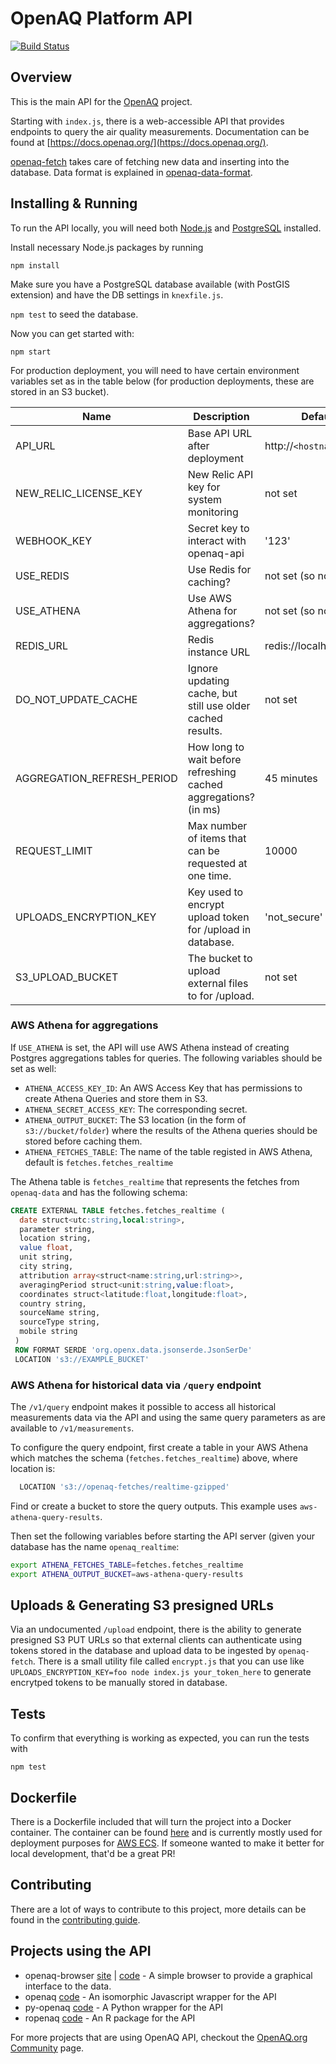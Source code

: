 # OpenAQ Platform API
[![Build Status](https://travis-ci.org/openaq/openaq-api.svg?branch=master)](https://travis-ci.org/openaq/openaq-api)

## Overview
This is the main API for the [OpenAQ](https://openaq.org) project.

Starting with `index.js`, there is a web-accessible API that provides endpoints to query the air quality measurements. Documentation can be found at [https://docs.openaq.org/](https://docs.openaq.org/).

[openaq-fetch](https://github.com/openaq/openaq-fetch) takes care of fetching new data and inserting into the database. Data format is explained in [openaq-data-format](https://github.com/openaq/openaq-data-format).

## Installing & Running
To run the API locally, you will need both [Node.js](https://nodejs.org) and [PostgreSQL](http://www.postgresql.org/) installed.

Install necessary Node.js packages by running

`npm install`

Make sure you have a PostgreSQL database available (with PostGIS extension) and have the DB settings in `knexfile.js`.

`npm test` to seed the database.

Now you can get started with:

`npm start`

For production deployment, you will need to have certain environment variables set as in the table below (for production deployments, these are stored in an S3 bucket).

| Name | Description | Default |
|---|---|---|
| API_URL | Base API URL after deployment | http://`<hostname>`:3004 |
| NEW_RELIC_LICENSE_KEY | New Relic API key for system monitoring | not set |
| WEBHOOK_KEY | Secret key to interact with openaq-api | '123' |
| USE_REDIS | Use Redis for caching? | not set (so not used) |
| USE_ATHENA | Use AWS Athena for aggregations? | not set (so not used) |
| REDIS_URL | Redis instance URL | redis://localhost:6379 |
| DO_NOT_UPDATE_CACHE | Ignore updating cache, but still use older cached results. | not set |
| AGGREGATION_REFRESH_PERIOD | How long to wait before refreshing cached aggregations? (in ms) | 45 minutes |
| REQUEST_LIMIT | Max number of items that can be requested at one time. | 10000 |
| UPLOADS_ENCRYPTION_KEY | Key used to encrypt upload token for /upload in database. | 'not_secure' |
| S3_UPLOAD_BUCKET | The bucket to upload external files to for /upload. | not set |

### AWS Athena for aggregations

If `USE_ATHENA` is set, the API will use AWS Athena instead of creating Postgres aggregations tables for queries. The following variables should be set as well:
- `ATHENA_ACCESS_KEY_ID`: An AWS Access Key that has permissions to create Athena Queries and store them in S3.
- `ATHENA_SECRET_ACCESS_KEY`: The corresponding secret.
- `ATHENA_OUTPUT_BUCKET`: The S3 location (in the form of `s3://bucket/folder`) where the results of the Athena queries should be stored before caching them.
- `ATHENA_FETCHES_TABLE`: The name of the table registed in AWS Athena, default is `fetches.fetches_realtime`

The Athena table is `fetches_realtime` that represents the fetches from `openaq-data` and has the following schema:

```sql
CREATE EXTERNAL TABLE fetches.fetches_realtime (
  date struct<utc:string,local:string>,
  parameter string,
  location string,
  value float,
  unit string,
  city string,
  attribution array<struct<name:string,url:string>>,
  averagingPeriod struct<unit:string,value:float>,
  coordinates struct<latitude:float,longitude:float>,
  country string,
  sourceName string,
  sourceType string,
  mobile string
 )
 ROW FORMAT SERDE 'org.openx.data.jsonserde.JsonSerDe'
 LOCATION 's3://EXAMPLE_BUCKET'
```

### AWS Athena for historical data via `/query` endpoint

The `/v1/query` endpoint makes it possible to access all historical measurements data via the API and using the same query parameters as are available to `/v1/measurements`.

To configure the query endpoint, first create a table in your AWS Athena which matches the schema (`fetches.fetches_realtime`) above, where location is:

```sql
  LOCATION 's3://openaq-fetches/realtime-gzipped'
```

Find or create a bucket to store the query outputs. This example uses `aws-athena-query-results`.

Then set the following variables before starting the API server (given your database has the name `openaq_realtime`:

```bash
export ATHENA_FETCHES_TABLE=fetches.fetches_realtime
export ATHENA_OUTPUT_BUCKET=aws-athena-query-results
```

## Uploads & Generating S3 presigned URLs
Via an undocumented `/upload` endpoint, there is the ability to generate presigned S3 PUT URLs so that external clients can authenticate using tokens stored in the database and upload data to be ingested by `openaq-fetch`. There is a small utility file called `encrypt.js` that you can use like `UPLOADS_ENCRYPTION_KEY=foo node index.js your_token_here` to generate encrytped tokens to be manually stored in database.

## Tests
To confirm that everything is working as expected, you can run the tests with

`npm test`

## Dockerfile
There is a Dockerfile included that will turn the project into a Docker container. The container can be found [here](https://hub.docker.com/r/flasher/openaq-api/) and is currently mostly used for deployment purposes for [AWS ECS](https://aws.amazon.com/ecs/). If someone wanted to make it better for local development, that'd be a great PR!

## Contributing
There are a lot of ways to contribute to this project, more details can be found in the [contributing guide](CONTRIBUTING.md).

## Projects using the API
- openaq-browser [site](http://dolugen.github.io/openaq-browser) | [code](https://github.com/dolugen/openaq-browser) - A simple browser to provide a graphical interface to the data.
- openaq [code](https://github.com/nickolasclarke/openaq) - An isomorphic Javascript wrapper for the API
- py-openaq [code](https://github.com/dhhagan/py-openaq) - A Python wrapper for the API
- ropenaq [code](https://github.com/ropenscilabs/ropenaq) - An R package for the API

For more projects that are using OpenAQ API, checkout the [OpenAQ.org Community](https://openaq.org/#/community) page.

